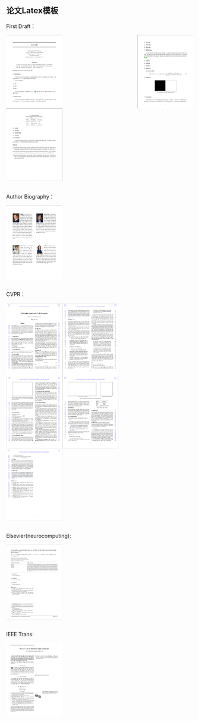 ## 论文Latex模板

First Draft：

<div style="display: flex; justify-content: space-between;">     <img src="src\First Draft1.png" width="30%">     <img src="src\First Draft2.png" width="30%"> </div>
<div style="display: flex; justify-content: space-between;">   <img src="src\First Draft3.png" width="30%"> </div> </br>

Author Biography：

<div style="display: flex; justify-content: space-between;">     <img src="src\Author Biography1.png" width="30%">  </div> </br>

CVPR：
<div style="display: flex; justify-content: space-between;">     <img src="src\CVPR1.png" width="60%">    </div>
<div style="display: flex; justify-content: space-between;"> <img src="src\CVPR2.png" width="60%">    </div>
<div style="display: flex; justify-content: space-between;"><img src="src\CVPR3.png" width="30%">   </div> </br>

Elsevier(neurocomputing):
<div style="display: flex; justify-content: space-between;">     <img src="src\Elsevier.png" width="30%">  </div> </br>

IEEE Trans:
<div style="display: flex; justify-content: space-between;">     <img src="src\IEEE Trans.png" width="30%">  </div> </br>


